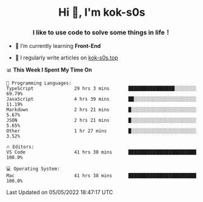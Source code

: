 <h1 align="center">Hi 👋, I'm kok-s0s</h1>
<h3 align="center">I like to use code to solve some things in life！</h3>

- 🌱 I’m currently learning **Front-End**

- 📝 I regularly write articles on [kok-s0s.top](https://kok-s0s.top/)



<!--START_SECTION:waka-->
📊 **This Week I Spent My Time On** 

```text
💬 Programming Languages: 
TypeScript               29 hrs 3 mins       █████████████████░░░░░░░░   69.79% 
JavaScript               4 hrs 39 mins       ██░░░░░░░░░░░░░░░░░░░░░░░   11.19% 
Markdown                 2 hrs 21 mins       █░░░░░░░░░░░░░░░░░░░░░░░░   5.67% 
JSON                     2 hrs 21 mins       █░░░░░░░░░░░░░░░░░░░░░░░░   5.65% 
Other                    1 hr 27 mins        █░░░░░░░░░░░░░░░░░░░░░░░░   3.52%

🔥 Editors: 
VS Code                  41 hrs 38 mins      █████████████████████████   100.0%

💻 Operating System: 
Mac                      41 hrs 38 mins      █████████████████████████   100.0%

```


 Last Updated on 05/05/2022 18:47:17 UTC
<!--END_SECTION:waka-->
